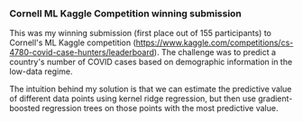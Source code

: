 ### Cornell ML Kaggle Competition winning submission
This was my winning submission (first place out of 155 participants) to Cornell's ML Kaggle competition (https://www.kaggle.com/competitions/cs-4780-covid-case-hunters/leaderboard). The challenge was to predict a country's number of COVID cases based on demographic information in the low-data regime.

The intuition behind my solution is that we can estimate the predictive value of different data points using kernel ridge regression, but then use gradient-boosted regression trees on those points with the most predictive value.
